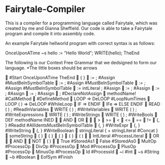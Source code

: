 # Fairytale-Compiler
This is a compiler for a programming language called Fairytale, which was created by me and Gianna Sheffield. Our code is able to take a Fairytale program and compile it into assembly code.

An example Fairytale hellworld program with correct syntax is as follows:

OnceUponATime
~s hello := "Hello World";
WRITE(hello);
TheEnd


The following is our Context Free Grammar that we dedsigned to form our language. *The little boxes should be arrows

<program >  #Start OnceUponATime <statement list> TheEnd
<statement list>  <statement> { <statement> }
<statement>  <ident> := <expression> ; #Assign #MustBeInSymbolTable
<statement>  <ident> := <string> ; #Assign #MustBeInSymbolTable
<statement>  <ident> := <boolean> ; #Assign #MustBeInSymbolTable
<statement>  <dataType> <ident> := intLiteral ; #Assign
<statement>  <dataType> <ident> := <ident> ; #Assign
<statement>  <dataType> <ident> := <boolLiteral> ; #Assign
<statement>  <dataType> <ident> := <stringLiteral> ; #Assign
<statement>  <dataType> <ident> ; #DeclareNotAssign
<statement>  methodName! #CallMethod
<statement>  <methodDef> #DefineMethod
<statement>  LOOP <intLiteral> => <statement list> DeLOOP #LoopNumTimes
<statement>  LOOP ( <conditional> ) => <statement list> DeLOOP #WhileLoop
<statement>  IF <conditional> => <statement list> ENDIF
<statement>  IFe <conditional> => <statement list> ELSE <statement list> ENDIF
<statement>  READ ( <id list> ) ; #ReadInVariables
<statement>  WRITE ( <id list> ) ; #WriteVariables
<statement>  WRITE ( <expr list> ) ; #WriteExpressions
<statement>  WRITE ( <string> ) ; #WriteStrings
<statement>  WRITE ( <bool list> ) ; #WriteBools
<methodDef>  DEF methodName <statementList> INED
<conditional>  <condStatement>
<conditional>  <condStatement> AND <conditional>
<conditional>  <condStatement> OR <conditional>
<condStatement>  <boolExpr>
<condStatement>  <expression> <comparison> <expression>
<comparison>  >
<comparison>  >=
<comparison>  <
<comparison>  <=
<comparison>  ==
<comparison>  !=
<id list>  <ident> {, <ident> } #ReadId #AllIdentsMustBeInSymbolTable
<expr list>  <expression> {, <expression> } #WriteExpr
<string list>  <stringLiteral> {, <stringLiteral> } #WriteString
<bool list>  <boolLiteral> {, <boolLiteral> } #WriteBoolean
<string>  stringLiteral { + stringLiteral #Concat }
<stringLiteral>  someString
<expression>  <factor> { <add op> <expression> }
<expression>  <factor> { <add op> <factor> }
<factor>  <primary> { <mult op> <primary> }
<factor>  <primary> { <mult op> <factor> }
<primary>  ( <expression> )
<primary>  <ident>
<primary>  IntLiteral #ProcessLiteral
<boolExpr>  <boolFactor>
<boolExpr>  <boolFactor> OR <boolExpr>
<boolFactor>  <boolean>
<boolFactor>  <boolean> AND <boolFactor>
<boolean>  <boolLiteral>
<boolean>  NOT <boolLiteral>
<boolean>  ( <boolExpr> )
<boolean>  <conditional>
<boolLiteral>  True #StoredAs1
<boolLiteral>  False #StoredAs0
<mult op>  MultOp #ProcessOp
<mult op>  DivOp #ProcessOp
<mult op>  Mod #ProcessOp
<add op>  PlusOp #ProcessOp
<add op>  MinusOp #ProcessOp
<ident>  Id #ProcessId
<data type>  ~i #Int
<data type>  ~s #String
<data type>  ~b #Boolean
<system goal>  <program > EofSym #Finish
